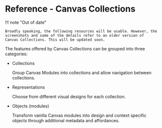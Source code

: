 # Reference - Canvas Collections

!!! note "Out of date"

    Broadly speaking, the following resources will be usable. However, the screenshots and some of the details refer to an older version of Canvas Collections. This will be updated soon.

The features offered by Canvas Collections can be grouped into three categories:

- Collections

    Group Canvas Modules into collections and allow navigation between collections.

- Representations 

    Choose from different visual designs for each collection.

- Objects (modules)

    Transform vanilla Canvas modules into design and context specific objects through additional metadata and affordances.


